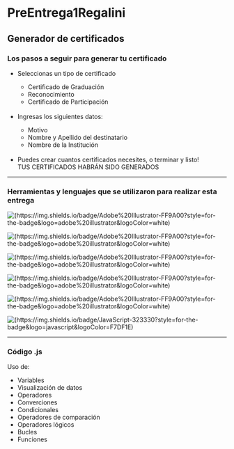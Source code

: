 # PreEntrega1Regalini

<h2>Generador de certificados</h2>

<h3>Los pasos a seguir para generar tu certificado</h3>

<ul>
  <li>Seleccionas un tipo de certificado</li>
  <ul>
    <li>Certificado de Graduación</li>
    <li>Reconocimiento</li>
    <li>Certificado de Participación</li>
  </ul><br>
  <li>Ingresas los siguientes datos:</li>
  <ul>
    <li>Motivo</li>
    <li>Nombre y Apellido del destinatario</li>
    <li>Nombre de la Institución</li>
  </ul><br>
  <li>Puedes crear cuantos certificados necesites, o terminar y listo! <br> TUS CERTIFICADOS HABRÁN SIDO GENERADOS </li>
</ul>

---------

<h3>Herramientas y lenguajes que se utilizaron para realizar esta entrega</h3>

![(https://img.shields.io/badge/Adobe%20Illustrator-FF9A00?style=for-the-badge&logo=adobe%20illustrator&logoColor=white)](https://img.shields.io/badge/HTML5-E34F26?style=for-the-badge&logo=html5&logoColor=white)

![(https://img.shields.io/badge/Adobe%20Illustrator-FF9A00?style=for-the-badge&logo=adobe%20illustrator&logoColor=white)](https://img.shields.io/badge/GIT-E44C30?style=for-the-badge&logo=git&logoColor=white)

![(https://img.shields.io/badge/Adobe%20Illustrator-FF9A00?style=for-the-badge&logo=adobe%20illustrator&logoColor=white)](https://img.shields.io/badge/GitHub-100000?style=for-the-badge&logo=github&logoColor=white)

![(https://img.shields.io/badge/Adobe%20Illustrator-FF9A00?style=for-the-badge&logo=adobe%20illustrator&logoColor=white)](https://img.shields.io/badge/Visual_Studio_Code-0078D4?style=for-the-badge&logo=visual%20studio%20code&logoColor=white)

![(https://img.shields.io/badge/Adobe%20Illustrator-FF9A00?style=for-the-badge&logo=adobe%20illustrator&logoColor=white)](https://img.shields.io/badge/Node.js-339933?style=for-the-badge&logo=nodedotjs&logoColor=white)

![(https://img.shields.io/badge/JavaScript-323330?style=for-the-badge&logo=javascript&logoColor=F7DF1E)](https://img.shields.io/badge/JavaScript-323330?style=for-the-badge&logo=javascript&logoColor=F7DF1E)

------------
  
 <h3>Código .js</h3> 
 <p>Uso de: </p>
 <ul>
   <li>Variables</li>
   <li>Visualización de datos</li>
   <li>Operadores</li>
   <li>Converciones</li>
   <li>Condicionales</li>
   <li>Operadores de comparación</li>
   <li>Operadores lógicos</li>
   <li>Bucles</li>
   <li>Funciones</li>
</ul>

